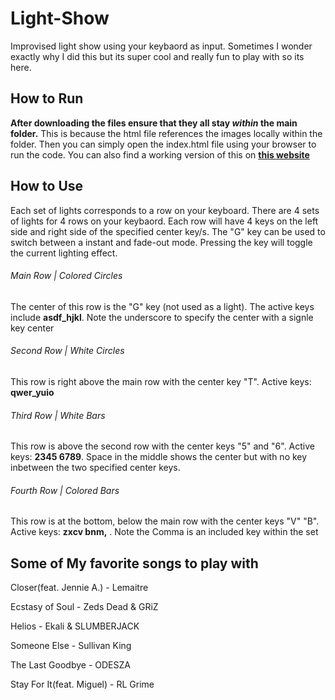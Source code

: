 # Light-Show
Improvised light show using your keybaord as input. Sometimes I wonder exactly why I did this but its super cool and really fun to play with so its here.

## How to Run
**After downloading the files ensure that they all stay _within_ the main folder.** 
This is because the html file references the images locally within the folder. Then you can simply open the index.html file using your browser to run the code. You can also find a working version of this on [**this website**](https://thats-lit.netlify.app/)

## How to Use
Each set of lights corresponds to a row on your keyboard. There are 4 sets of lights for 4 rows on your keybaord. Each row will have 4 keys on the left side and right side of the specified center key/s.
The "G" key can be used to switch between a instant and fade-out mode. Pressing the key will toggle the current lighting effect.

###### Main Row | Colored Circles
The center of this row is the "G" key (not used as a light). The active keys include **asdf_hjkl**. Note the underscore to specify the center with a signle key center

###### Second Row | White Circles
This row is right above the main row with the center key "T". Active keys: **qwer_yuio**

###### Third Row | White Bars
This row is above the second row with the center keys "5" and "6". Active keys: **2345 6789**. Space in the middle shows the center but with no key inbetween the two specified center keys.

###### Fourth Row | Colored Bars
This row is at the bottom, below the main row with the center keys "V" "B". Active keys: **zxcv bnm,** . Note the Comma is an included key within the set

## Some of My favorite songs to play with
Closer(feat. Jennie A.) - Lemaitre

Ecstasy of Soul - Zeds Dead & GRiZ

Helios - Ekali & SLUMBERJACK

Someone Else - Sullivan King

The Last Goodbye - ODESZA

Stay For It(feat. Miguel) - RL Grime
